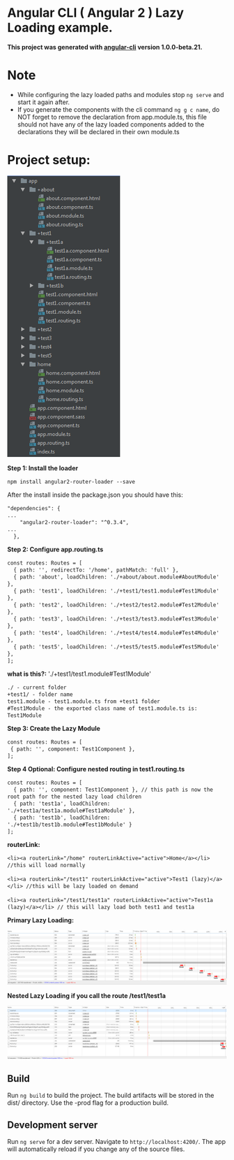 # Angular CLI ( Angular 2 ) Lazy Loading example.

**This project was generated with [angular-cli](https://github.com/angular/angular-cli) version 1.0.0-beta.21.**

# Note
- While configuring the lazy loaded paths and modules stop `ng serve` and start it again after.
- If you generate the components with the cli command `ng g c name`, do NOT forget to remove the declaration from app.module.ts, this file should not have any of the lazy loaded components added to the declarations they will be declared in their own module.ts

# Project setup:

![alt tag](https://github.com/virgil-av/Angular-CLI-lazy-load/blob/master/structure.PNG)


**Step 1: Install the loader**
```
npm install angular2-router-loader --save
```
After the install inside the package.json you should have this:

```
"dependencies": {
...
    "angular2-router-loader": "^0.3.4",
...
  },
```
**Step 2: Configure app.routing.ts**
```
const routes: Routes = [
  { path: '', redirectTo: '/home', pathMatch: 'full' },
  { path: 'about', loadChildren: './+about/about.module#AboutModule' },
  { path: 'test1', loadChildren: './+test1/test1.module#Test1Module' },
  { path: 'test2', loadChildren: './+test2/test2.module#Test2Module' },
  { path: 'test3', loadChildren: './+test3/test3.module#Test3Module' },
  { path: 'test4', loadChildren: './+test4/test4.module#Test4Module' },
  { path: 'test5', loadChildren: './+test5/test5.module#Test5Module' },
];
```
**what is this?:**
'./+test1/test1.module#Test1Module'
```
./ - current folder
+test1/ - folder name
test1.module - test1.module.ts from +test1 folder
#Test1Module - the exported class name of test1.module.ts is: Test1Module
```

**Step 3: Create the Lazy Module**
```
const routes: Routes = [
 { path: '', component: Test1Component },
];
```


**Step 4 Optional: Configure nested routing in test1.routing.ts**
```
const routes: Routes = [
  { path: '', component: Test1Component }, // this path is now the root path for the nested lazy load children
  { path: 'test1a', loadChildren: './+test1a/test1a.module#Test1aModule' },
  { path: 'test1b', loadChildren: './+test1b/test1b.module#Test1bModule' }
];
```
**routerLink:**
```
<li><a routerLink="/home" routerLinkActive="active">Home</a></li> //this will load normally

<li><a routerLink="/test1" routerLinkActive="active">Test1 (lazy)</a></li> //this will be lazy loaded on demand 

<li><a routerLink="/test1/test1a" routerLinkActive="active">Test1a (lazy)</a></li> // this will lazy load both test1 and test1a
```

**Primary Lazy Loading:**

![alt tag](https://github.com/virgil-av/Angular-CLI-lazy-load/blob/master/lazy-load1.PNG)


**Nested Lazy Loading if you call the route /test1/test1a**

![alt tag](https://github.com/virgil-av/Angular-CLI-lazy-load/blob/master/lazy-load-nested.PNG)




## Build
Run `ng build` to build the project. The build artifacts will be stored in the dist/ directory. Use the -prod flag for a production build.

## Development server
Run `ng serve` for a dev server. Navigate to `http://localhost:4200/`. The app will automatically reload if you change any of the source files.

